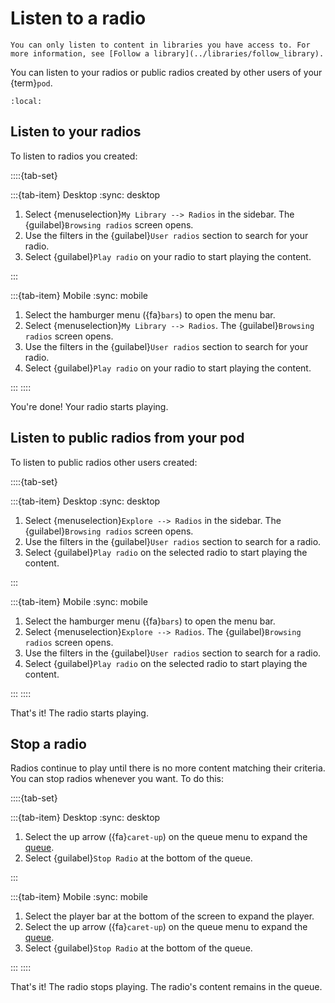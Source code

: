 # Listen to a radio

```{note}
You can only listen to content in libraries you have access to. For more information, see [Follow a library](../libraries/follow_library).
```

You can listen to your radios or public radios created by other users of your {term}`pod`.

```{contents}
:local:
```

## Listen to your radios

To listen to radios you created:

::::{tab-set}

:::{tab-item} Desktop
:sync: desktop

1. Select {menuselection}`My Library --> Radios` in the sidebar. The {guilabel}`Browsing radios` screen opens.
2. Use the filters in the {guilabel}`User radios` section to search for your radio.
3. Select {guilabel}`Play radio` on your radio to start playing the content.

:::

:::{tab-item} Mobile
:sync: mobile

1. Select the hamburger menu ({fa}`bars`) to open the menu bar.
2. Select {menuselection}`My Library --> Radios`. The {guilabel}`Browsing radios` screen opens.
3. Use the filters in the {guilabel}`User radios` section to search for your radio.
4. Select {guilabel}`Play radio` on your radio to start playing the content.

:::
::::

You're done! Your radio starts playing.

## Listen to public radios from your pod

To listen to public radios other users created:

::::{tab-set}

:::{tab-item} Desktop
:sync: desktop

1. Select {menuselection}`Explore --> Radios` in the sidebar. The {guilabel}`Browsing radios` screen opens.
2. Use the filters in the {guilabel}`User radios` section to search for a radio.
3. Select {guilabel}`Play radio` on the selected radio to start playing the content.

:::

:::{tab-item} Mobile
:sync: mobile

1. Select the hamburger menu ({fa}`bars`) to open the menu bar.
2. Select {menuselection}`Explore --> Radios`. The {guilabel}`Browsing radios` screen opens.
3. Use the filters in the {guilabel}`User radios` section to search for a radio.
4. Select {guilabel}`Play radio` on the selected radio to start playing the content.

:::
::::

That's it! The radio starts playing.

## Stop a radio

Radios continue to play until there is no more content matching their criteria. You can stop radios whenever you want. To do this:

::::{tab-set}

:::{tab-item} Desktop
:sync: desktop

1. Select the up arrow ({fa}`caret-up`) on the queue menu to expand the [queue](../queue/index.md).
2. Select {guilabel}`Stop Radio` at the bottom of the queue.

:::

:::{tab-item} Mobile
:sync: mobile

1. Select the player bar at the bottom of the screen to expand the player.
2. Select the up arrow ({fa}`caret-up`) on the queue menu to expand the [queue](../queue/index.md).
3. Select {guilabel}`Stop Radio` at the bottom of the queue.

:::
::::

That's it! The radio stops playing. The radio's content remains in the queue.
